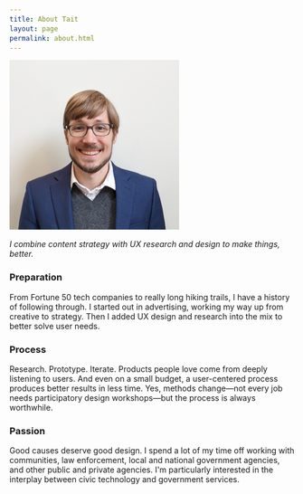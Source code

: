 ```yaml
---
title: About Tait
layout: page
permalink: about.html
---
```


![alt text](assets/img/portrait.png "Picture of Tait Chamberlain")

*I combine content strategy with UX research and design to make things, better.*

### Preparation

From Fortune 50 tech companies to really long hiking trails, I have a history of following through. I started out in advertising, working my way up from creative to strategy. Then I added UX design and research into the mix to better solve user needs.

### Process

Research. Prototype. Iterate. Products people love come from deeply listening to users. And even on a small budget, a user-centered process produces better results in less time. Yes, methods change—not every job needs participatory design workshops—but the process is always worthwhile.

### Passion

Good causes deserve good design. I spend a lot of my time off working with  communities, law enforcement, local and national government agencies, and other public and private agencies. I'm particularly interested in the interplay between civic technology and government services.